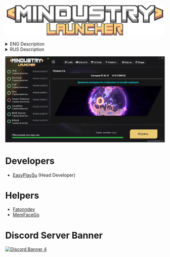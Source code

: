 ![Logo](img/Logo.png)

<details> 
  <summary>ENG Description</summary>
  
- Client auto-update
- Time\Date\IP\News
- Online server display
- Displaying server status (Enabled / Disabled)
- Buttons (Site\Discord\GitHub\Client/Launcher Repair\Maps\Mods
- Display ping to servers
  
For all questions, write to Discord: https://ds.easyplay.su/
![Discord Shield](https://discordapp.com/api/guilds/658670734222163989/widget.png?style=shield)
  
</details>

<details> 
  <summary>RUS Description</summary>
  
- Автообновление клиента
- Время\Дата\IP\Новости
- Отображение онлайна сервера
- Отображение статуса сервера(Включен\Выключен)
- Кнопки (Сайт\Discord\GitHub\Ремонт клиента/лаунчера\Карты\Моды
- Отображение пинга до серверов

По всем вопросам пишите в Discord: https://ds.easyplay.su/
![Discord Shield](https://discordapp.com/api/guilds/658670734222163989/widget.png?style=shield)
  
</details>

![Logo](img/Logo_Launcher.png "Launcher screenshot")

# Developers
- [EasyPlaySu](https://github.com/EasyPlaySu) (Head Developer)

# Helpers
- [Fatonndev](https://github.com/Fatonndev)
- [MemFaceGo](https://github.com/MemFaceGo)

# Discord Server Banner
<a href="https://ds.easyplay.su/"><img src="https://discordapp.com/api/guilds/658670734222163989/widget.png?style=banner4" alt="Discord Banner 4"/></a>